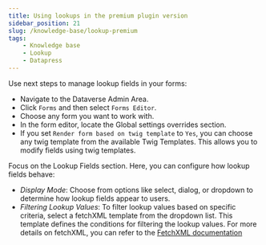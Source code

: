 ```yaml
---
title: Using lookups in the premium plugin version
sidebar_position: 21
slug: /knowledge-base/lookup-premium
tags:
    - Knowledge base
    - Lookup
    - Datapress
---
```


Use next steps to manage lookup fields in your forms:

- Navigate to the Dataverse Admin Area.
- Click `Forms` and then select `Forms Editor`.
- Choose any form you want to work with.
- In the form editor, locate the Global settings overrides section.
- If you set `Render form based on twig template` to `Yes`, you can choose any twig template from the available Twig Templates. This allows you to modify fields using twig templates.

Focus on the Lookup Fields section. Here, you can configure how lookup fields behave:
- *Display Mode*: Choose from options like select, dialog, or dropdown to determine how lookup fields appear to users.
- *Filtering Lookup Values*: To filter lookup values based on specific criteria, select a fetchXML template from the dropdown list. This template defines the conditions for filtering the lookup values. For more details on fetchXML, you can refer to the [FetchXML documentation](/datapress/fetchxml.md)
 